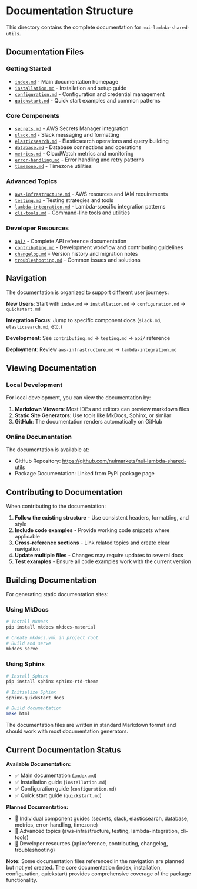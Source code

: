 # Documentation Structure

This directory contains the complete documentation for `nui-lambda-shared-utils`.

## Documentation Files

### Getting Started
- [`index.md`](index.md) - Main documentation homepage
- [`installation.md`](installation.md) - Installation and setup guide  
- [`configuration.md`](configuration.md) - Configuration and credential management
- [`quickstart.md`](quickstart.md) - Quick start examples and common patterns

### Core Components
- [`secrets.md`](secrets.md) - AWS Secrets Manager integration
- [`slack.md`](slack.md) - Slack messaging and formatting
- [`elasticsearch.md`](elasticsearch.md) - Elasticsearch operations and query building
- [`database.md`](database.md) - Database connections and operations
- [`metrics.md`](metrics.md) - CloudWatch metrics and monitoring
- [`error-handling.md`](error-handling.md) - Error handling and retry patterns
- [`timezone.md`](timezone.md) - Timezone utilities

### Advanced Topics  
- [`aws-infrastructure.md`](aws-infrastructure.md) - AWS resources and IAM requirements
- [`testing.md`](testing.md) - Testing strategies and tools
- [`lambda-integration.md`](lambda-integration.md) - Lambda-specific integration patterns
- [`cli-tools.md`](cli-tools.md) - Command-line tools and utilities

### Developer Resources
- [`api/`](api/) - Complete API reference documentation
- [`contributing.md`](contributing.md) - Development workflow and contributing guidelines
- [`changelog.md`](changelog.md) - Version history and migration notes
- [`troubleshooting.md`](troubleshooting.md) - Common issues and solutions

## Navigation

The documentation is organized to support different user journeys:

**New Users**: Start with `index.md` → `installation.md` → `configuration.md` → `quickstart.md`

**Integration Focus**: Jump to specific component docs (`slack.md`, `elasticsearch.md`, etc.)

**Development**: See `contributing.md` → `testing.md` → `api/` reference

**Deployment**: Review `aws-infrastructure.md` → `lambda-integration.md`

## Viewing Documentation

### Local Development

For local development, you can view the documentation by:

1. **Markdown Viewers**: Most IDEs and editors can preview markdown files
2. **Static Site Generators**: Use tools like MkDocs, Sphinx, or similar
3. **GitHub**: The documentation renders automatically on GitHub

### Online Documentation

The documentation is available at:
- GitHub Repository: https://github.com/nuimarkets/nui-lambda-shared-utils
- Package Documentation: Linked from PyPI package page

## Contributing to Documentation

When contributing to the documentation:

1. **Follow the existing structure** - Use consistent headers, formatting, and style
2. **Include code examples** - Provide working code snippets where applicable
3. **Cross-reference sections** - Link related topics and create clear navigation
4. **Update multiple files** - Changes may require updates to several docs
5. **Test examples** - Ensure all code examples work with the current version

## Building Documentation

For generating static documentation sites:

### Using MkDocs

```bash
# Install MkDocs
pip install mkdocs mkdocs-material

# Create mkdocs.yml in project root
# Build and serve
mkdocs serve
```

### Using Sphinx

```bash
# Install Sphinx
pip install sphinx sphinx-rtd-theme

# Initialize Sphinx
sphinx-quickstart docs

# Build documentation
make html
```

The documentation files are written in standard Markdown format and should work with most documentation generators.

## Current Documentation Status

**Available Documentation:**
- ✅ Main documentation (`index.md`)
- ✅ Installation guide (`installation.md`) 
- ✅ Configuration guide (`configuration.md`)
- ✅ Quick start guide (`quickstart.md`)

**Planned Documentation:**
- 🚧 Individual component guides (secrets, slack, elasticsearch, database, metrics, error-handling, timezone)
- 🚧 Advanced topics (aws-infrastructure, testing, lambda-integration, cli-tools)
- 🚧 Developer resources (api reference, contributing, changelog, troubleshooting)

**Note:** Some documentation files referenced in the navigation are planned but not yet created. The core documentation (index, installation, configuration, quickstart) provides comprehensive coverage of the package functionality.
